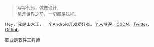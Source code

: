 > 写写代码，做做设计，  
> 离开世界之前，一切都是过程。

Hey，我是山大王，一个Android开发爱好者。[个人博客](https://androidboke.com/)、[CSDN](https://blog.csdn.net/abcdef314159)、[Twitter](https://twitter.com/sdwwld)、[Github](https://github.com/sdwwld)

职业是软件工程师

